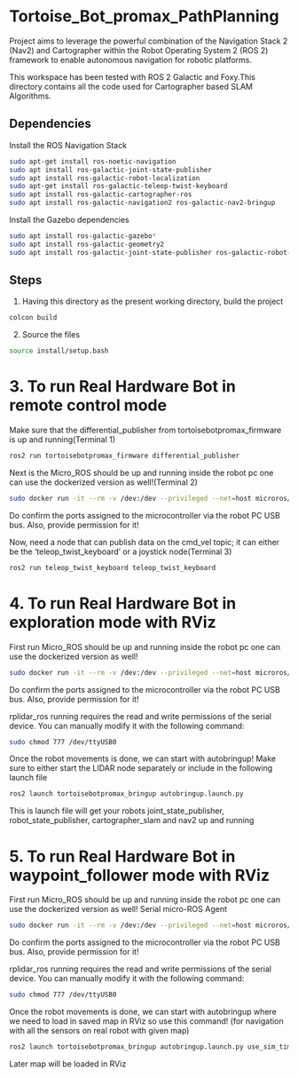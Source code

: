 # Tortoise_Bot_promax_PathPlanning
 Project aims to leverage the powerful combination of the Navigation Stack 2 (Nav2) and Cartographer within the Robot Operating System 2 (ROS 2) framework to enable autonomous navigation for robotic platforms. 


This workspace has been tested with ROS 2 Galactic and Foxy.This directory contains all the code used for Cartographer based SLAM Algorithms.


## Dependencies
Install the ROS Navigation Stack 

```bash
sudo apt-get install ros-noetic-navigation
sudo apt install ros-galactic-joint-state-publisher
sudo apt install ros-galactic-robot-localization
sudo apt-get install ros-galactic-teleop-twist-keyboard
sudo apt install ros-galactic-cartographer-ros
sudo apt install ros-galactic-navigation2 ros-galactic-nav2-bringup
```

Install the Gazebo dependencies

```bash
sudo apt install ros-galactic-gazebo*
sudo apt install ros-galactic-geometry2
sudo apt install ros-galactic-joint-state-publisher ros-galactic-robot-state-publisher ros-galactic-xacro ros-galactic-gazebo-plugins-*
```

## Steps

1. Having this directory as the present working directory, build the project

```bash
colcon build
```

2. Source the files

```bash
source install/setup.bash
```

# 3. To run Real Hardware Bot in remote control mode

Make sure that the differential_publisher from tortoisebotpromax_firmware is up and running(Terminal 1)
```bash
ros2 run tortoisebotpromax_firmware differential_publisher
```
Next is the Micro_ROS should be up and running inside the robot pc one can use the dockerized version as well!(Terminal 2)
```bash
sudo docker run -it --rm -v /dev:/dev --privileged --net=host microros/micro-ros-agent: galactic serial --dev /dev/ttyUSB0 -v6
```
Do confirm the ports assigned to the microcontroller via the robot PC USB bus. Also, provide permission for it!

Now, need a node that can publish data on the cmd_vel topic; it can either be the ‘teleop_twist_keyboard’ or a joystick node(Terminal 3)
```bash
ros2 run teleop_twist_keyboard teleop_twist_keyboard
```
# 4. To run Real Hardware Bot in exploration mode with RViz

First run Micro_ROS should be up and running inside the robot pc one can use the dockerized version as well!
```bash
sudo docker run -it --rm -v /dev:/dev --privileged --net=host microros/micro-ros-agent: galactic serial --dev /dev/ttyUSB0 -v6
```
Do confirm the ports assigned to the microcontroller via the robot PC USB bus. Also, provide permission for it!

rplidar_ros running requires the read and write permissions of the serial device. You can manually modify it with the following command:
```bash
sudo chmod 777 /dev/ttyUSB0
```
Once the robot movements is done, we can start with autobringup!
Make sure to either start the LIDAR node separately or include in the following launch file
```bash
ros2 launch tortoisebotpromax_bringup autobringup.launch.py
```
This is launch file will get your robots joint_state_publisher, robot_state_publisher, cartographer_slam and nav2 up and running

# 5. To run Real Hardware Bot in waypoint_follower mode with RViz

First run Micro_ROS should be up and running inside the robot pc one can use the dockerized version as well!
Serial micro-ROS Agent
```bash
sudo docker run -it --rm -v /dev:/dev --privileged --net=host microros/micro-ros-agent: galactic serial --dev /dev/ttyUSB0 -v6
```
Do confirm the ports assigned to the microcontroller via the robot PC USB bus. Also, provide permission for it!

rplidar_ros running requires the read and write permissions of the serial device. You can manually modify it with the following command:
```bash
sudo chmod 777 /dev/ttyUSB0
```
Once the robot movements is done, we can start with autobringup where we need to load in saved map in RViz so use this command!
(for navigation with all the sensors on real robot with given map)

```bash
ros2 launch tortoisebotpromax_bringup autobringup.launch.py use_sim_time:=False exploration:=False map_file:=/home/(ur pc name)/....(directory to the map file)
```

Later map will be loaded in RViz



 
